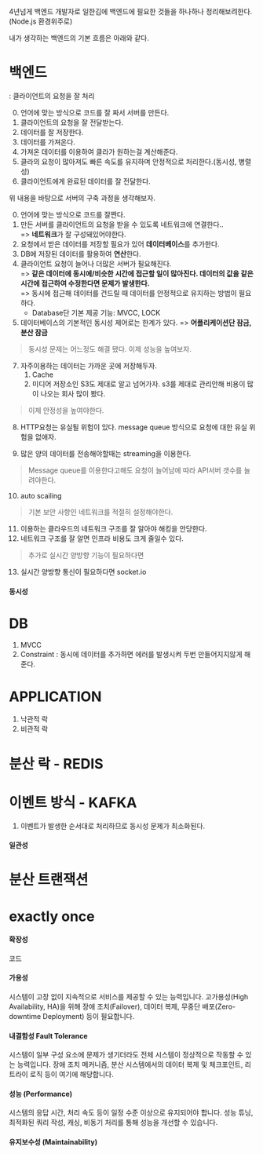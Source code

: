 

4년넘게 백엔드 개발자로 일한김에 백엔드에 필요한 것들을 하나하나 정리해보려한다. (Node.js 환경위주로)

내가 생각하는 백엔드의 기본 흐름은 아래와 같다.

# 백엔드
: 클라이언트의 요청을 잘 처리

0. 언어에 맞는 방식으로 코드를 잘 짜서 서버를 만든다.
1. 클라이언트의 요청을 잘 전달받는다.
2. 데이터를 잘 저장한다.
3. 데이터를 가져온다.
4. 가져온 데이터를 이용하여 클라가 원하는걸 계산해준다.
5. 클라의 요청이 많아져도 빠른 속도를 유지하며 안정적으로 처리한다.(동시성, 병렬성)
6. 클라이언트에게 완료된 데이터를 잘 전달한다.

위 내용을 바탕으로 서버의 구축 과정을 생각해보자.

0. 언어에 맞는 방식으로 코드를 잘짠다.
1. 만든 서버를 클라이언트의 요청을 받을 수 있도록 네트워크에 연결한다..<br>
 => **네트워크**가 잘 구성돼있어야한다.
2. 요청에서 받은 데이터를 저장할 필요가 있어 **데이터베이스**를 추가한다.
3. DB에 저장된 데이터를 활용하여 **연산**한다.
4. 클라이언트 요청이 늘어나 더많은 서버가 필요해진다. <br>
    => **같은 데이터에 동시에/비슷한 시간에 접근할 일이 많아진다. 데이터의 값을 같은 시간에 접근하여 수정한다면 문제가 발생한다.** <br>
    => 동시에 접근해 데이터를 건드릴 때 데이터를 안정적으로 유지하는 방법이 필요하다.
    - Database단 기본 제공 기능: MVCC, LOCK
5. 데이터베이스의 기본적인 동시성 제어로는 한계가 있다. => **어플리케이션단 잠금, 분산 잠금**

> 동시성 문제는 어느정도 해결 됐다. 이제 성능을 높여보자.

7. 자주이용하는 데이터는 가까운 곳에 저장해두자. 
    1. Cache
    2. 미디어 저장소인 S3도 제대로 알고 넘어가자. s3를 제대로 관리안해 비용이 많이 나오는 회사 많이 봤다.

> 이제 안정성을 높여야한다.

8. HTTP요청는 유실될 위험이 있다. message queue 방식으로 요청에 대한 유실 위험을 없애자.
<!-- - 한번에 HTTP로 요청하면 문제가 발생할수 있다. 데이터를 처리할수 있는만큼만 처리하게 해준다.
- message queue는 요청을 먼저 안전한 곳에 저장해준다. -->
9. 많은 양의 데이터를 전송해야할때는 streaming을 이용한다.

> Message queue를 이용한다고해도 요청이 늘어남에 따라 API서버 갯수를 늘려야한다.

10. auto scailing

> 기본 보안 사항인 네트워크를 적절히 설정해야한다.

11. 이용하는 클라우드의 네트워크 구조를 잘 알아야 해킹을 안당한다.
12. 네트워크 구조를 잘 알면 인프라 비용도 크게 줄일수 있다.

> 추가로 실시간 양방향 기능이 필요하다면

13. 실시간 양방향 통신이 필요하다면 socket.io



#### 동시성 ####
# DB
1. MVCC
2. Constraint
 : 동시에 데이터를 추가하면 에러를 발생시켜 두번 만들어지지않게 해준다.

# APPLICATION
1. 낙관적 락
2. 비관적 락

# 분산 락 - REDIS

# 이벤트 방식 - KAFKA
1. 이벤트가 발생한 순서대로 처리하므로 동시성 문제가 최소화된다.

#### 일관성 ####
# 분산 트랜잭션 
# exactly once

#### 확장성 ####
코드

#### 가용성 #### 
시스템이 고장 없이 지속적으로 서비스를 제공할 수 있는 능력입니다. 고가용성(High Availability, HA)을 위해 장애 조치(Failover), 데이터 복제, 무중단 배포(Zero-downtime Deployment) 등이 필요합니다.

#### 내결함성 Fault Tolerance ####
시스템이 일부 구성 요소에 문제가 생기더라도 전체 시스템이 정상적으로 작동할 수 있는 능력입니다. 장애 조치 메커니즘, 분산 시스템에서의 데이터 복제 및 체크포인트, 리트라이 로직 등이 여기에 해당합니다.

#### 성능 (Performance) ####
시스템의 응답 시간, 처리 속도 등이 일정 수준 이상으로 유지되어야 합니다. 성능 튜닝, 최적화된 쿼리 작성, 캐싱, 비동기 처리를 통해 성능을 개선할 수 있습니다.

#### 유지보수성 (Maintainability) ####


